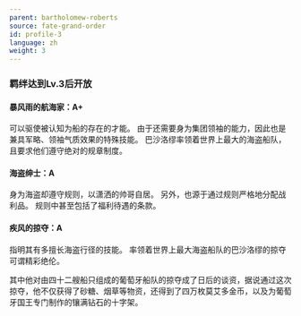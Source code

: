 ```yaml
---
parent: bartholomew-roberts
source: fate-grand-order
id: profile-3
language: zh
weight: 3
---
```


### 羁绊达到Lv.3后开放

#### 暴风雨的航海家：A+

可以驱使被认知为船的存在的才能。
由于还需要身为集团领袖的能力，因此也是兼具军略、领袖气质效果的特殊技能。
巴沙洛缪率领着世界上最大的海盗船队，且要求他们遵守绝对的规章制度。

#### 海盗绅士：A

身为海盗却遵守规则，以潇洒的帅哥自居。
另外，也源于通过规则严格地分配战利品。
规则中甚至包括了福利待遇的条款。

#### 疾风的掠夺：A

指明其有多擅长海盗行径的技能。
率领着世界上最大海盗船队的巴沙洛缪的掠夺可谓精彩绝伦。

其中他对由四十二艘船只组成的葡萄牙船队的掠夺成了日后的谈资，据说通过这次掠夺，他不仅获得了砂糖、烟草等物资，还得到了四万枚莫艾多金币，以及为葡萄牙国王专门制作的镶满钻石的十字架。
